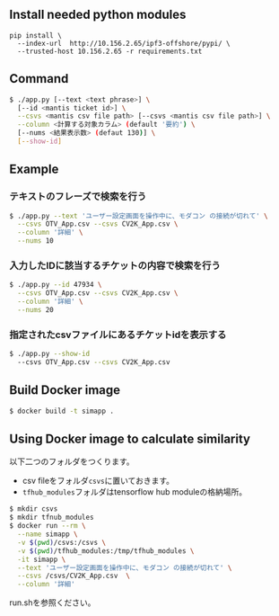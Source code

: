 
## Install needed python modules
```
pip install \
  --index-url  http://10.156.2.65/ipf3-offshore/pypi/ \
  --trusted-host 10.156.2.65 -r requirements.txt
```

## Command
```bash
$ ./app.py [--text <text phrase>] \
  [--id <mantis ticket id>] \
  --csvs <mantis csv file path> [--csvs <mantis csv file path>] \
  --column <計算する対象カラム> (default '要約') \
  [--nums <結果表示数> (defaut 130)] \
  [--show-id]
```

## Example
### テキストのフレーズで検索を行う
```bash
$ ./app.py --text 'ユーザー設定画面を操作中に、モダコン の接続が切れて' \
  --csvs OTV_App.csv --csvs CV2K_App.csv \
  --column '詳細' \
  --nums 10
```

### 入力したIDに該当するチケットの内容で検索を行う
```bash
$ ./app.py --id 47934 \
  --csvs OTV_App.csv --csvs CV2K_App.csv \
  --column '詳細' \
  --nums 20
```

### 指定されたcsvファイルにあるチケットidを表示する
```bash
$ ./app.py --show-id
  --csvs OTV_App.csv --csvs CV2K_App.csv
```

## Build Docker image
```bash
$ docker build -t simapp .
```

## Using Docker image to calculate similarity

以下二つのフォルダをつくります。
+ csv fileをフォルダ`csvs`に置いておきます。
+ `tfhub_modules`フォルダはtensorflow hub moduleの格納場所。

```bash
$ mkdir csvs
$ mkdir tfnub_modules
$ docker run --rm \
  --name simapp \
  -v $(pwd)/csvs:/csvs \
  -v $(pwd)/tfhub_modules:/tmp/tfhub_modules \
  -it simapp \
  --text 'ユーザー設定画面を操作中に、モダコン の接続が切れて' \
  --csvs /csvs/CV2K_App.csv  \
  --column '詳細'
```

run.shを参照ください。

